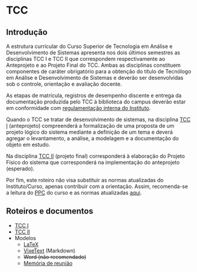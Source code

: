 

# TCC

## Introdução

A estrutura curricular do Curso Superior de Tecnologia em Análise e Desenvolvimento de Sistemas apresenta nos dois últimos semestres as disciplinas TCC I e TCC II que correspondem respectivamente ao Anteprojeto e ao Projeto Final do TCC. Ambas as disciplinas constituem componentes de caráter obrigatório para a obtenção do título de Tecnólogo em Análise e Desenvolvimento de Sistemas e deverão ser desenvolvidas sob o controle, orientação e avaliação docente.

As etapas de matrícula, registros de desempenho discente e entrega da documentação produzida pelo TCC à biblioteca do campus deverão estar em conformidade com [regulamentação interna do Instituto][Norma].

Quando o TCC se tratar de desenvolvimento de sistemas, na disciplina [TCC I] (anteprojeto) compreenderá a formalização de uma proposta de um projeto lógico do sistema mediante a definição de um tema e deverá agregar o levantamento, a análise, a modelagem e a documentação do objeto em estudo.

Na disciplina [TCC II] (projeto final) corresponderá à elaboração do Projeto Físico do sistema que corresponderá na implementação do anteprojeto (esperado).

Por fim, este roteiro não visa substituir as normas atualizadas do Instituto/Curso, apenas contribuir com a orientação. Assim, recomenda-se a leitura do [PPC] do curso e as normas atualizadas [aqui](http://www.ifs.edu.br/documentos-internos-proen/353-hotsite-proen/9074-documentos-internos-vigentes-proen).

## Roteiros e documentos

- [TCC I]
- [TCC II]
- Modelos
  - [LaTeX]
  - [VixeText] (Markdown)
  - ~~Word (não recomendado)~~
  - [Memória de reunião](./memoria-reuniao.md)

[Norma]: https://www.ifs.edu.br/images/proen/IN_062024_Regulamenta_a_elaboracao_de_Trabalho_de_Conclusao_de_Cursos___TCC_no_ambito_do_IFS.pdf
[PPC]: http://www.ifs.edu.br/images/arquivos/Proen/PPCs_-_Superiores/Aracaju/CS_41_-_Aprova_o_PPC_de_Tecnologia_em_Anlise_e_Desenvolvimento_de_Sistemas_e_au.pdf
[TCC I]: tcc1.md
[TCC II]: tcc2.md
[LaTeX]: https://github.com/CBSIIFSLagarto/template_doc_cbsi_ifs
[VixeText]: https://vixetext.com/